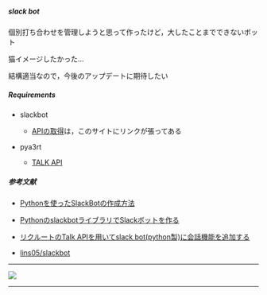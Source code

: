 ##### slack bot

個別打ち合わせを管理しようと思って作ったけど，大したことまでできないボット

猫イメージしたかった...

結構適当なので，今後のアップデートに期待したい

##### Requirements

- slackbot

  - [APIの取得](https://qiita.com/kunitaya/items/690028e33ba5c666f3e2)は，このサイトにリンクが張ってある

- pya3rt

  - [TALK API](https://a3rt.recruit-tech.co.jp/product/talkAPI/)

##### 参考文献

- [Pythonを使ったSlackBotの作成方法](https://qiita.com/kunitaya/items/690028e33ba5c666f3e2)

- [PythonのslackbotライブラリでSlackボットを作る](https://qiita.com/sukesuke/items/1ac92251def87357fdf6)

- [リクルートのTalk APIを用いてslack bot(python製)に会話機能を追加する](https://qiita.com/takahirono7/items/197375db24a03cbcd591#%E3%81%93%E3%81%AE%E8%A8%98%E4%BA%8B%E3%81%A7%E3%82%84%E3%82%8B%E3%81%93%E3%81%A8)

- [lins05/slackbot](https://github.com/lins05/slackbot)

---

<img src=http://livedoor.blogimg.jp/siesta410/imgs/0/7/0763b499.png>

---
